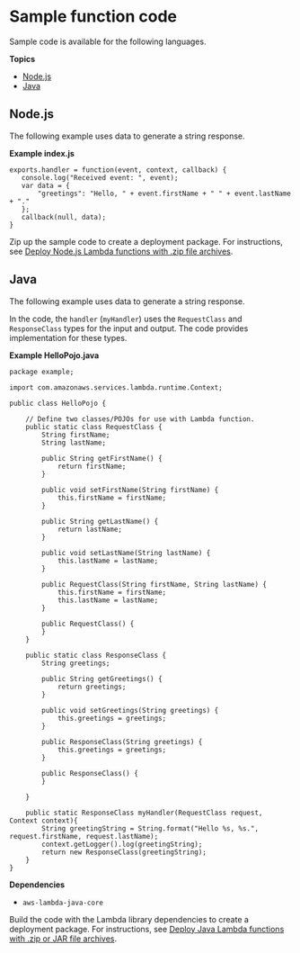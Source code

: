 # Sample function code<a name="with-android-create-package"></a>

Sample code is available for the following languages\.

**Topics**
+ [Node\.js](#with-android-example-deployment-pkg-nodejs)
+ [Java](#with-on-demand-custom-android-example-deployment-pkg-java)

## Node\.js<a name="with-android-example-deployment-pkg-nodejs"></a>

The following example uses data to generate a string response\.

**Example index\.js**  

```
exports.handler = function(event, context, callback) {
   console.log("Received event: ", event);
   var data = {
       "greetings": "Hello, " + event.firstName + " " + event.lastName + "."
   };
   callback(null, data);
}
```

Zip up the sample code to create a deployment package\. For instructions, see [Deploy Node\.js Lambda functions with \.zip file archives](nodejs-package.md)\.

## Java<a name="with-on-demand-custom-android-example-deployment-pkg-java"></a>

The following example uses data to generate a string response\.

In the code, the `handler` \(`myHandler`\) uses the `RequestClass` and `ResponseClass` types for the input and output\. The code provides implementation for these types\.

**Example HelloPojo\.java**  

```
package example;

import com.amazonaws.services.lambda.runtime.Context; 

public class HelloPojo {

    // Define two classes/POJOs for use with Lambda function.
    public static class RequestClass {
        String firstName;
        String lastName;

        public String getFirstName() {
            return firstName;
        }

        public void setFirstName(String firstName) {
            this.firstName = firstName;
        }

        public String getLastName() {
            return lastName;
        }

        public void setLastName(String lastName) {
            this.lastName = lastName;
        }

        public RequestClass(String firstName, String lastName) {
            this.firstName = firstName;
            this.lastName = lastName;
        }

        public RequestClass() {
        }
    }

    public static class ResponseClass {
        String greetings;

        public String getGreetings() {
            return greetings;
        }

        public void setGreetings(String greetings) {
            this.greetings = greetings;
        }

        public ResponseClass(String greetings) {
            this.greetings = greetings;
        }

        public ResponseClass() {
        }

    }

    public static ResponseClass myHandler(RequestClass request, Context context){
        String greetingString = String.format("Hello %s, %s.", request.firstName, request.lastName);
        context.getLogger().log(greetingString);
        return new ResponseClass(greetingString);
    }
}
```

**Dependencies**
+ `aws-lambda-java-core`

Build the code with the Lambda library dependencies to create a deployment package\. For instructions, see [Deploy Java Lambda functions with \.zip or JAR file archives](java-package.md)\.